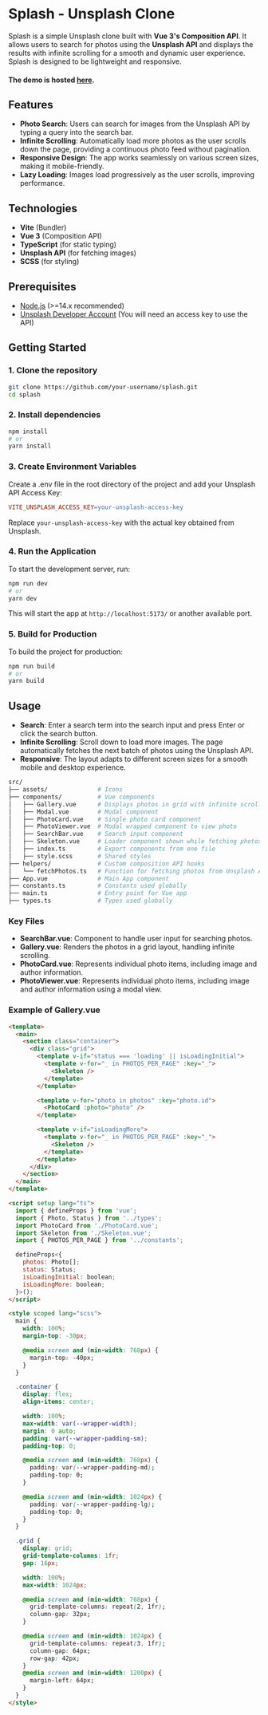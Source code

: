 # Splash - Unsplash Clone

Splash is a simple Unsplash clone built with **Vue 3's Composition API**. It allows users to search for photos using the **Unsplash API** and displays the results with infinite scrolling for a smooth and dynamic user experience. Splash is designed to be lightweight and responsive.

#### The demo is hosted [here](https://splash-unsplash.netlify.app/).

## Features

- **Photo Search**: Users can search for images from the Unsplash API by typing a query into the search bar.
- **Infinite Scrolling**: Automatically load more photos as the user scrolls down the page, providing a continuous photo feed without pagination.
- **Responsive Design**: The app works seamlessly on various screen sizes, making it mobile-friendly.
- **Lazy Loading**: Images load progressively as the user scrolls, improving performance.

## Technologies

- **Vite** (Bundler)
- **Vue 3** (Composition API)
- **TypeScript** (for static typing)
- **Unsplash API** (for fetching images)
- **SCSS** (for styling)

## Prerequisites

- [Node.js](https://nodejs.org/en/) (>=14.x recommended)
- [Unsplash Developer Account](https://unsplash.com/developers) (You will need an access key to use the API)

## Getting Started

### 1. Clone the repository

```bash
git clone https://github.com/your-username/splash.git
cd splash
```

### 2. Install dependencies

```bash
npm install
# or
yarn install
```

### 3. Create Environment Variables

Create a .env file in the root directory of the project and add your Unsplash API Access Key:

```makefile
VITE_UNSPLASH_ACCESS_KEY=your-unsplash-access-key
```

Replace `your-unsplash-access-key` with the actual key obtained from Unsplash.

### 4. Run the Application

To start the development server, run:

```bash
npm run dev
# or
yarn dev
```

This will start the app at `http://localhost:5173/` or another available port.

### 5. Build for Production

To build the project for production:

```bash
npm run build
# or
yarn build
```

## Usage

- **Search**: Enter a search term into the search input and press Enter or click the search button.
- **Infinite Scrolling**: Scroll down to load more images. The page automatically fetches the next batch of photos using the Unsplash API.
- **Responsive**: The layout adapts to different screen sizes for a smooth mobile and desktop experience.

```graphql
src/
├── assets/              # Icons
├── components/          # Vue components
│   ├── Gallery.vue      # Displays photos in grid with infinite scrolling
│   ├── Modal.vue        # Modal component
│   ├── PhotoCard.vue    # Single photo card component
│   ├── PhotoViewer.vue  # Modal wrapped component to view photo
│   ├── SearchBar.vue    # Search input component
│   ├── Skeleton.vue     # Loader component shown while fetching photos
│   ├── index.ts         # Export components from one file
│   ├── style.scss       # Shared styles
├── helpers/             # Custom composition API hooks
│   └── fetchPhotos.ts   # Function for fetching photos from Unsplash API
├── App.vue              # Main App component
├── constants.ts         # Constants used globally
├── main.ts              # Entry point for Vue app
├── types.ts             # Types used globally
```

### Key Files

- **SearchBar.vue**: Component to handle user input for searching photos.
- **Gallery.vue**: Renders the photos in a grid layout, handling infinite scrolling.
- **PhotoCard.vue**: Represents individual photo items, including image and author information.
- **PhotoViewer.vue**: Represents individual photo items, including image and author information using a modal view.

### Example of Gallery.vue

```html
<template>
  <main>
    <section class="container">
      <div class="grid">
        <template v-if="status === 'loading' || isLoadingInitial">
          <template v-for="_ in PHOTOS_PER_PAGE" :key="_">
            <Skeleton />
          </template>
        </template>

        <template v-for="photo in photos" :key="photo.id">
          <PhotoCard :photo="photo" />
        </template>

        <template v-if="isLoadingMore">
          <template v-for="_ in PHOTOS_PER_PAGE" :key="_">
            <Skeleton />
          </template>
        </template>
      </div>
    </section>
  </main>
</template>

<script setup lang="ts">
  import { defineProps } from 'vue';
  import { Photo, Status } from '../types';
  import PhotoCard from './PhotoCard.vue';
  import Skeleton from './Skeleton.vue';
  import { PHOTOS_PER_PAGE } from '../constants';

  defineProps<{
    photos: Photo[];
    status: Status;
    isLoadingInitial: boolean;
    isLoadingMore: boolean;
  }>();
</script>

<style scoped lang="scss">
  main {
    width: 100%;
    margin-top: -30px;

    @media screen and (min-width: 768px) {
      margin-top: -40px;
    }
  }

  .container {
    display: flex;
    align-items: center;

    width: 100%;
    max-width: var(--wrapper-width);
    margin: 0 auto;
    padding: var(--wrapper-padding-sm);
    padding-top: 0;

    @media screen and (min-width: 768px) {
      padding: var(--wrapper-padding-md);
      padding-top: 0;
    }

    @media screen and (min-width: 1024px) {
      padding: var(--wrapper-padding-lg);
      padding-top: 0;
    }
  }

  .grid {
    display: grid;
    grid-template-columns: 1fr;
    gap: 16px;

    width: 100%;
    max-width: 1024px;

    @media screen and (min-width: 768px) {
      grid-template-columns: repeat(2, 1fr);
      column-gap: 32px;
    }

    @media screen and (min-width: 1024px) {
      grid-template-columns: repeat(3, 1fr);
      column-gap: 64px;
      row-gap: 42px;
    }
    @media screen and (min-width: 1200px) {
      margin-left: 64px;
    }
  }
</style>
```
